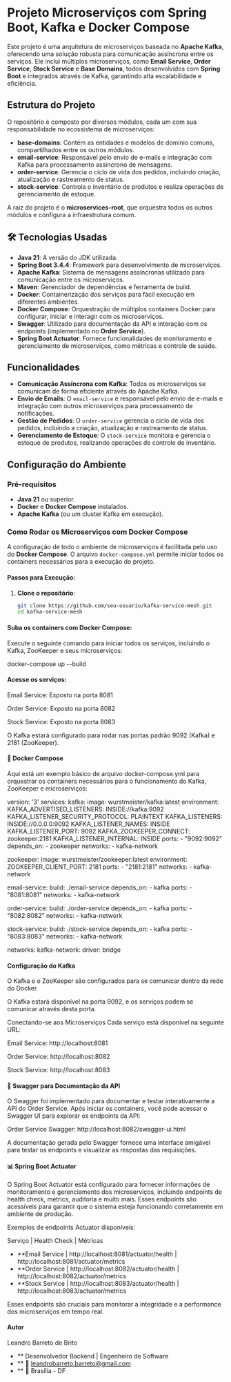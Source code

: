 # Projeto Microserviços com Spring Boot, Kafka e Docker Compose

Este projeto é uma arquitetura de microserviços baseada no **Apache Kafka**, oferecendo uma solução robusta para comunicação assíncrona entre os serviços. Ele inclui múltiplos microserviços, como **Email Service**, **Order Service**, **Stock Service** e **Base Domains**, todos desenvolvidos com **Spring Boot** e integrados através de Kafka, garantindo alta escalabilidade e eficiência.

## Estrutura do Projeto

O repositório é composto por diversos módulos, cada um com sua responsabilidade no ecossistema de microserviços:

- **base-domains**: Contém as entidades e modelos de domínio comuns, compartilhados entre os outros módulos.
- **email-service**: Responsável pelo envio de e-mails e integração com Kafka para processamento assíncrono de mensagens.
- **order-service**: Gerencia o ciclo de vida dos pedidos, incluindo criação, atualização e rastreamento de status.
- **stock-service**: Controla o inventário de produtos e realiza operações de gerenciamento de estoque.

A raiz do projeto é o **microservices-root**, que orquestra todos os outros módulos e configura a infraestrutura comum.

## 🛠 Tecnologias Usadas

- **Java 21**: A versão do JDK utilizada.
- **Spring Boot 3.4.4**: Framework para desenvolvimento de microserviços.
- **Apache Kafka**: Sistema de mensagens assíncronas utilizado para comunicação entre os microserviços.
- **Maven**: Gerenciador de dependências e ferramenta de build.
- **Docker**: Containerização dos serviços para fácil execução em diferentes ambientes.
- **Docker Compose**: Orquestração de múltiplos containers Docker para configurar, iniciar e interagir com os microserviços.
- **Swagger**: Utilizado para documentação da API e interação com os endpoints (implementado no **Order Service**).
- **Spring Boot Actuator**: Fornece funcionalidades de monitoramento e gerenciamento de microserviços, como métricas e controle de saúde.

## Funcionalidades

- **Comunicação Assíncrona com Kafka**: Todos os microserviços se comunicam de forma eficiente através do Apache Kafka.
- **Envio de Emails**: O `email-service` é responsável pelo envio de e-mails e integração com outros microserviços para processamento de notificações.
- **Gestão de Pedidos**: O `order-service` gerencia o ciclo de vida dos pedidos, incluindo a criação, atualização e rastreamento de status.
- **Gerenciamento de Estoque**: O `stock-service` monitora e gerencia o estoque de produtos, realizando operações de controle de inventário.

## Configuração do Ambiente

### Pré-requisitos

- **Java 21** ou superior.
- **Docker** e **Docker Compose** instalados.
- **Apache Kafka** (ou um cluster Kafka em execução).

### Como Rodar os Microserviços com Docker Compose

A configuração de todo o ambiente de microserviços é facilitada pelo uso do **Docker Compose**. O arquivo `docker-compose.yml` permite iniciar todos os containers necessários para a execução do projeto.

#### Passos para Execução:

1. **Clone o repositório**:

   ```bash
   git clone https://github.com/seu-usuario/kafka-service-mesh.git
   cd kafka-service-mesh
#### Suba os containers com Docker Compose:

Execute o seguinte comando para iniciar todos os serviços, incluindo o Kafka, ZooKeeper e seus microserviços:

docker-compose up --build


#### Acesse os serviços:

Email Service: Exposto na porta 8081

Order Service: Exposto na porta 8082

Stock Service: Exposto na porta 8083

O Kafka estará configurado para rodar nas portas padrão 9092 (Kafka) e 2181 (ZooKeeper).

#### 🐳 Docker Compose
Aqui está um exemplo básico de arquivo docker-compose.yml para orquestrar os containers necessários para o funcionamento do Kafka, ZooKeeper e microserviços:

version: '3'
services:
  kafka:
    image: wurstmeister/kafka:latest
    environment:
      KAFKA_ADVERTISED_LISTENERS: INSIDE://kafka:9092
      KAFKA_LISTENER_SECURITY_PROTOCOL: PLAINTEXT
      KAFKA_LISTENERS: INSIDE://0.0.0.0:9092
      KAFKA_LISTENER_NAMES: INSIDE
      KAFKA_LISTENER_PORT: 9092
      KAFKA_ZOOKEEPER_CONNECT: zookeeper:2181
      KAFKA_LISTENER_INTERNAL: INSIDE
    ports:
      - "9092:9092"
    depends_on:
      - zookeeper
    networks:
      - kafka-network

  zookeeper:
    image: wurstmeister/zookeeper:latest
    environment:
      ZOOKEEPER_CLIENT_PORT: 2181
    ports:
      - "2181:2181"
    networks:
      - kafka-network

  email-service:
    build: ./email-service
    depends_on:
      - kafka
    ports:
      - "8081:8081"
    networks:
      - kafka-network

  order-service:
    build: ./order-service
    depends_on:
      - kafka
    ports:
      - "8082:8082"
    networks:
      - kafka-network

  stock-service:
    build: ./stock-service
    depends_on:
      - kafka
    ports:
      - "8083:8083"
    networks:
      - kafka-network

networks:
  kafka-network:
    driver: bridge
    
#### Configuração do Kafka
O Kafka e o ZooKeeper são configurados para se comunicar dentro da rede do Docker.

O Kafka estará disponível na porta 9092, e os serviços podem se comunicar através desta porta.

Conectando-se aos Microserviços
Cada serviço está disponível na seguinte URL:

Email Service: http://localhost:8081

Order Service: http://localhost:8082

Stock Service: http://localhost:8083

#### 📖 Swagger para Documentação da API
O Swagger foi implementado para documentar e testar interativamente a API do Order Service. Após iniciar os containers, você pode acessar o Swagger UI para explorar os endpoints da API:

Order Service Swagger: http://localhost:8082/swagger-ui.html

A documentação gerada pelo Swagger fornece uma interface amigável para testar os endpoints e visualizar as respostas das requisições.

#### 📊 Spring Boot Actuator
O Spring Boot Actuator está configurado para fornecer informações de monitoramento e gerenciamento dos microserviços, incluindo endpoints de health check, metrics, auditoria e muito mais. Esses endpoints são acessíveis para garantir que o sistema esteja funcionando corretamente em ambiente de produção.

Exemplos de endpoints Actuator disponíveis:

Serviço | Health Check | Métricas
- **Email Service | http://localhost:8081/actuator/health | http://localhost:8081/actuator/metrics
- **Order Service | http://localhost:8082/actuator/health | http://localhost:8082/actuator/metrics
- **Stock Service | http://localhost:8083/actuator/health | http://localhost:8083/actuator/metrics



Esses endpoints são cruciais para monitorar a integridade e a performance dos microserviços em tempo real.

####  Autor

Leandro Barreto de Brito
- ** Desenvolvedor Backend | Engenheiro de Software
- ** 📧 leandrobarreto.barreto@gmail.com
- ** 📍 Brasília - DF

